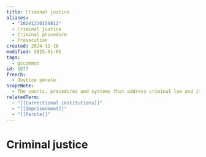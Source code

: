```yaml
---
title: Criminal justice
aliases:
  - "20241230150812"
  - Criminal justice
  - Criminal procedure
  - Prosecution
created: 2024-12-18
modified: 2025-01-01
tags:
  - gccommon
id: 1877
french:
  - Justice pénale
scopeNote:
  - The courts, procedures and systems that address criminal law and its enforcement.
relatedTerm:
  - "[[Correctional institutions]]"
  - "[[Imprisonment]]"
  - "[[Parole]]"
---
```

# Criminal justice
